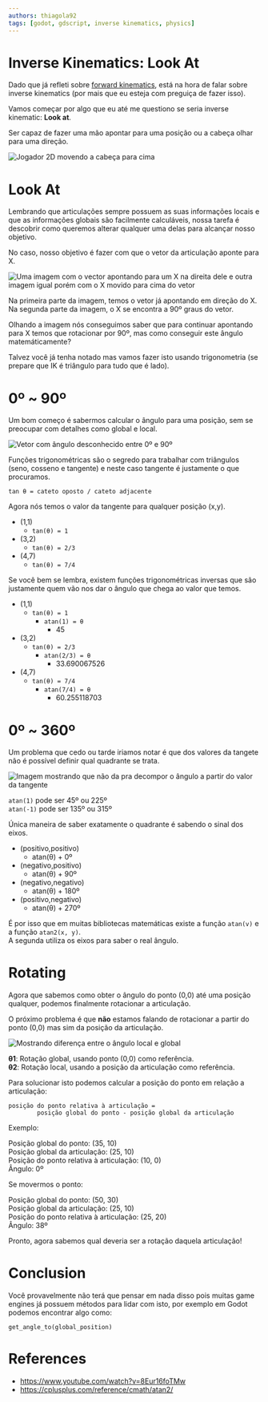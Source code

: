 ```yaml
---
authors: thiagola92
tags: [godot, gdscript, inverse kinematics, physics]
---
```


# Inverse Kinematics: Look At

Dado que já refleti sobre [forward kinematics](../2023-12-18-fk/index.md), está na hora de falar sobre inverse kinematics (por mais que eu esteja com preguiça de fazer isso).  

Vamos começar por algo que eu até me questiono se seria inverse kinematic: **Look at**.  

Ser capaz de fazer uma mão apontar para uma posição ou a cabeça olhar para uma direção.  

![Jogador 2D movendo a cabeça para cima](./player_looking_animated.svg)  

# Look At

Lembrando que articulações sempre possuem as suas informações locais e que as informações globais são facilmente calculáveis, nossa tarefa é descobrir como queremos alterar qualquer uma delas para alcançar nosso objetivo.  

No caso, nosso objetivo é fazer com que o vetor da articulação aponte para X.  

![Uma imagem com o vector apontando para um X na direita dele e outra imagem igual porém com o X movido para cima do vetor](./simple_example.svg)  

Na primeira parte da imagem, temos o vetor já apontando em direção do X.  
Na segunda parte da imagem, o X se encontra a 90º graus do vetor.  

Olhando a imagem nós conseguimos saber que para continuar apontando para X temos que rotacionar por 90º, mas como conseguir este ângulo matemáticamente?  

Talvez você já tenha notado mas vamos fazer isto usando trigonometria (se prepare que IK é triângulo para tudo que é lado).  

# 0º ~ 90º

Um bom começo é sabermos calcular o ângulo para uma posição, sem se preocupar com detalhes como global e local.  

![Vetor com ângulo desconhecido entre 0º e 90º](./angle.svg)  

Funções trigonométricas são o segredo para trabalhar com triângulos (seno, cosseno e tangente) e neste caso tangente é justamente o que procuramos.  

```
tan θ = cateto oposto / cateto adjacente
```

Agora nós temos o valor da tangente para qualquer posição (x,y).  

* (1,1)
    * `tan(θ) = 1`
* (3,2)
    * `tan(θ) = 2/3`
* (4,7)
    * `tan(θ) = 7/4`

Se você bem se lembra, existem funções trigonométricas inversas que são justamente quem vão nos dar o ângulo que chega ao valor que temos.  

* (1,1)
    * `tan(θ) = 1`
        * `atan(1) = θ`
            * 45
* (3,2)
    * `tan(θ) = 2/3`
        * `atan(2/3) = θ`
            * 33.690067526
* (4,7)
    * `tan(θ) = 7/4`
        * `atan(7/4) = θ`
            * 60.255118703


# 0º ~ 360º

Um problema que cedo ou tarde iriamos notar é que dos valores da tangete não é possível definir qual quadrante se trata.  

![Imagem mostrando que não da pra decompor o ângulo a partir do valor da tangente](./angles.svg)  

`atan(1)` pode ser 45º ou 225º  
`atan(-1)` pode ser 135º ou 315º  

Única maneira de saber exatamente o quadrante é sabendo o sinal dos eixos.  

* (positivo,positivo)
    * atan(θ) + 0º
* (negativo,positivo)
    * atan(θ) + 90º
* (negativo,negativo)
    * atan(θ) + 180º
* (positivo,negativo)
    * atan(θ) + 270º

É por isso que em muitas bibliotecas matemáticas existe a função `atan(v)` e a função `atan2(x, y)`.  
A segunda utiliza os eixos para saber o real ângulo.  

# Rotating

Agora que sabemos como obter o ângulo do ponto (0,0) até uma posição qualquer, podemos finalmente rotacionar a articulação.  

O próximo problema é que **não** estamos falando de rotacionar a partir do ponto (0,0) mas sim da posição da articulação.  

![Mostrando diferença entre o ângulo local e global](./rotation.svg)  

**θ1**: Rotação global, usando ponto (0,0) como referência.  
**θ2**: Rotação local, usando a posição da articulação como referência.  

Para solucionar isto podemos calcular a posição do ponto em relação a articulação:  

```
posição do ponto relativa à articulação =
        posição global do ponto - posição global da articulação
```  

Exemplo:

Posição global do ponto: (35, 10)  
Posição global da articulação: (25, 10)  
Posição do ponto relativa à articulação: (10, 0)  
Ângulo: 0º  

Se movermos o ponto:  

Posição global do ponto: (50, 30)  
Posição global da articulação: (25, 10)  
Posição do ponto relativa à articulação: (25, 20)  
Ângulo: 38º  

Pronto, agora sabemos qual deveria ser a rotação daquela articulação!  

# Conclusion

Você provavelmente não terá que pensar em nada disso pois muitas game engines já possuem métodos para lidar com isto, por exemplo em Godot podemos encontrar algo como:  

`get_angle_to(global_position)`  

# References
- https://www.youtube.com/watch?v=8Eur16foTMw  
- https://cplusplus.com/reference/cmath/atan2/  